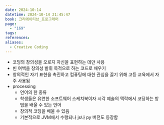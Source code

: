 ```yaml
---
date: 2024-10-14
datetime: 2024-10-14 21:45:47
book: 크리에이티브_프로그래머
page:
  - "169"
tags: 
references: 
aliases:
  - Creative Coding
---
```

- 코딩의 창의성을 오로지 자신을 표현하는 데만 사용
- 빈 여백을 창의성 발휘 목적으로 하는 코드로 채우기
- 창의적인 자기 표현을 촉진하고 컴퓨팅에 대한 관심을 끌기 위해 고등 교육에서 자주 사용됨
- processing
	- 언어의 한 종류
	- 학생들은 유연한 소프트웨어 스케치북이자 시각 예술의 맥락에서 코딩하는 방법을 배울 수 있는 언어
	- 창의적 코딩을 배울 수 있음
	- 기본적으로 JVM에서 수행되나 js나 py 버전도 등장함